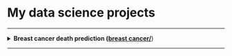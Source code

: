 # My data science projects
---
<details>
<summary>
<b>Breast cancer death prediction (<a href="breast_cancer/">breast cancer/</a></b>)
</summary>
Data taken from: 
<a 
href="(https://ieee-dataport.org/open-access/seer-breast-cancer-data)" title="link"> link
</a>

Data contains 4024 rows of women ambulatory medical record cards

<i><strong>
The main goal of this research is to estimate their chances to survive  
If women has low chances, doctors can make desperate decisions in order to safe one's life
</strong></i>
</details>

---